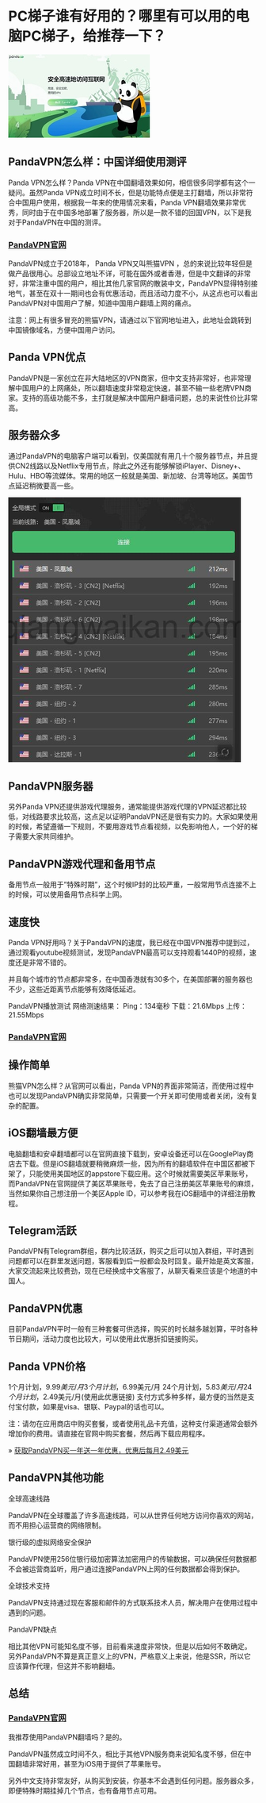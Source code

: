# PC梯子谁有好用的？哪里有可以用的电脑PC梯子，给推荐一下？

![panda](pandapage.jpg)


## PandaVPN怎么样：中国详细使用测评

Panda VPN怎么样？Panda VPN在中国翻墙效果如何，相信很多同学都有这个一疑问。虽然Panda VPN成立时间不长，但是功能特点便是主打翻墙，所以非常符合中国用户使用，根据我一年来的使用情况来看，Panda VPN翻墙效果非常优秀，同时由于在中国多地部署了服务器，所以是一款不错的回国VPN，以下是我对于PandaVPN在中国的测评。

### [PandaVPN官网](https://www.panhdpe.xyz/r/22216799)

PandaVPN成立于2018年， Panda VPN又叫熊猫VPN ，总的来说比较年轻但是做产品很用心。总部设立地址不详，可能在国外或者香港，但是中文翻译的非常好，非常注重中国的用户，相比其他几家官网的散装中文，PandaVPN显得特别接地气，甚至在双十一期间也会有优惠活动，而且活动力度不小，从这点也可以看出PandaVPN对中国用户了解，知道中国用户翻墙上网的痛点。

注意：网上有很多冒充的熊猫VPN，请通过以下官网地址进入，此地址会跳转到中国镜像域名，方便中国用户访问。

## Panda VPN优点

PandaVPN是一家创立在非大陆地区的VPN商家，但中文支持非常好，也非常理解中国用户的上网痛处，所以翻墙速度非常稳定快速，甚至不输一些老牌VPN商家。支持的高级功能不多，主打就是解决中国用户翻墙问题，总的来说性价比非常高。

## 服务器众多

通过PandaVPN的电脑客户端可以看到，仅美国就有用几十个服务器节点，并且提供CN2线路以及Netflix专用节点，除此之外还有能够解锁iPlayer、Disney+、Hulu、HBO等流媒体。常用的地区一般就是美国、新加坡、台湾等地区。美国节点延迟稍微要高一些。

![panda节点](nodeofpanda.jpg)

## PandaVPN服务器

另外Panda VPN还提供游戏代理服务，通常能提供游戏代理的VPN延迟都比较低，对线路要求比较高，这点足以证明PandaVPN还是很有实力的。大家如果使用的时候，希望遵循一下规则，不要用游戏节点看视频，以免影响他人，一个好的梯子需要大家共同维护。

## PandaVPN游戏代理和备用节点

备用节点一般用于”特殊时期”，这个时候IP封的比较严重，一般常用节点连接不上的时候，可以使用备用节点科学上网。

## 速度快

Panda VPN好用吗？关于PandaVPN的速度，我已经在中国VPN推荐中提到过，通过观看youtube视频测试，发现PandaVPN最高可以支持观看1440P的视频，速度还是非常不错的。

并且每个城市的节点都非常多，在中国香港就有30多个，在美国部署的服务器也不少，这些近距离节点能够有效降低延迟。

PandaVPN播放测试
网络测速结果：
Ping：134毫秒
下载：21.6Mbps
上传：21.55Mbps

### [PandaVPN官网](https://www.panhdpe.xyz/r/22216799)


## 操作简单

熊猫VPN怎么样？从官网可以看出，Panda VPN的界面非常简洁，而使用过程中也可以发现PandaVPN确实非常简单，只需要一个开关即可使用或者关闭，没有复杂的配置。

## iOS翻墙最方便

电脑翻墙和安卓翻墙都可以在官网直接下载到，安卓设备还可以在GooglePlay商店去下载。但是iOS翻墙就要稍微麻烦一些，因为所有的翻墙软件在中国区都被下架了，只能使用美国地区的appstore下载应用。这个时候就需要美区苹果账号，而PandaVPN在官网提供了美区苹果账号，免去了自己注册美区苹果账号的麻烦，当然如果你自己想注册一个美区Apple ID，可以参考我在iOS翻墙中的详细注册教程。


## Telegram活跃

PandaVPN有Telegram群组，群内比较活跃，购买之后可以加入群组，平时遇到问题都可以在群里发送问题，客服看到后一般都会及时回复。最开始是英文客服，大家交流起来比较费劲，现在已经换成中文客服了，从聊天看来应该是个地道的中国人。


## PandaVPN优惠

目前PandaVPN平时一般有三种套餐可供选择，购买的时长越多越划算，平时各种节日期间，活动力度也比较大，可以使用此优惠折扣链接购买。

## Panda VPN价格

1个月计划，$9.99美元/月
3个月计划，$6.99美元/月
24个月计划，$5.83美元/月
24个月计划，$2.49美元/月(使用此优惠链接)
支付方式多种多样，最方便的当然是支付宝付款，如果是visa、银联、Paypal的话也可以。

注：请勿在应用商店中购买套餐，或者使用礼品卡充值，这种支付渠道通常会额外增加你的费用。请直接在官网中购买套餐，然后再下载应用程序。

» [获取PandaVPN买一年送一年优惠，优惠后每月2.49美元](https://www.panhdpe.xyz/r/22216799)

## PandaVPN其他功能

全球高速线路

PandaVPN在全球覆盖了许多高速线路，可以从世界任何地方访问你喜欢的网站，而不用担心运营商的网络限制。

银行级的虚拟网络安全保护

PandaVPN使用256位银行级加密算法加密用户的传输数据，可以确保任何数据都不会被运营商监听，用户通过连接PandaVPN上网的任何数据都会得到保护。

全球技术支持

PandaVPN支持通过现在客服和邮件的方式联系技术人员，解决用户在使用过程中遇到的问题。

PandaVPN缺点

相比其他VPN可能知名度不够，目前看来速度非常快，但是以后如何不敢确定。另外PandaVPN不算是真正意义上的VPN，严格意义上来说，他是SSR，所以它应该算作代理，但这并不影响翻墙。

##  总结

### [PandaVPN官网](https://www.panhdpe.xyz/r/22216799)

我推荐使用PandaVPN翻墙吗？是的。

PandaVPN虽然成立时间不久，相比于其他VPN服务商来说知名度不够，但在中国翻墙非常好用，甚至为iOS用于提供了苹果账号。

另外中文支持非常友好，从购买到安装，你基本不会遇到任何问题。服务器众多，即便特殊时期挂掉几个节点，也有备用节点可用。

